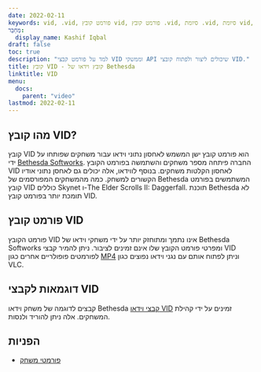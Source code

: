 ```yaml
---
date: 2022-02-11
keywords: vid, .vid, פורמט קובץ vid, פורמט קובץ .vid, סיומת .vid, סיומת vid, פורמט וידאו vid, קבצי vid dvd
מְחַבֵּר:
  display_name: Kashif Iqbal
draft: false
toc: true
description: "למד על פורמט קבצי VID וממשקי API שיכולים ליצור ולפתוח קובצי VID."
title: קובץ VID - קובץ וידאו של Bethesda
linktitle: VID
menu:
  docs:
    parent: "video"
lastmod: 2022-02-11
---
```


## מהו קובץ VID? ##

קובץ VID הוא פורמט קובץ ישן המשמש לאחסון נתוני וידאו עבור משחקים שפותחו על ידי [Bethesda Softworks](https://bethesda.net/en/dashboard). החברה פיתחה מספר משחקים והשתמשה בפורמט הקובץ VID לאחסון הקלטות משחקים. בנוסף לווידאו, אלה יכולים גם לאחסן נתוני אודיו הקשורים למשחק. כמה מהמשחקים המפורסמים של Bethesda המשתמשים בפורמט קובץ VID כוללים Skynet ו-The Elder Scrolls II: Daggerfall. תוכנת Bethesda לא תומכת יותר בפורמט קובץ VID.

## פורמט קובץ VID

פורמט הקובץ VID אינו נתמך ומתוחזק יותר על ידי משחקי וידאו של Bethesda Softworks ומפרטי פורמט הקובץ שלו אינם זמינים לציבור. ניתן להמיר קבצי VID לפורמטים פופולריים אחרים כגון [MP4](/he/video/mp4/) וניתן לפתוח אותם עם נגני וידאו נפוצים כגון VLC.

## דוגמאות לקבצי VID

קבצים לדוגמה של משחק וידאו Bethesda [קבצי וידאו VID](http://samples.mplayerhq.hu/game-formats/bethsoft-vid/) זמינים על ידי קהילת המשחקים. אלה ניתן להוריד ולנסות.

## הפניות ##

- [פורמטי משחק](http://samples.mplayerhq.hu/game-formats/bethsoft-vid/)

